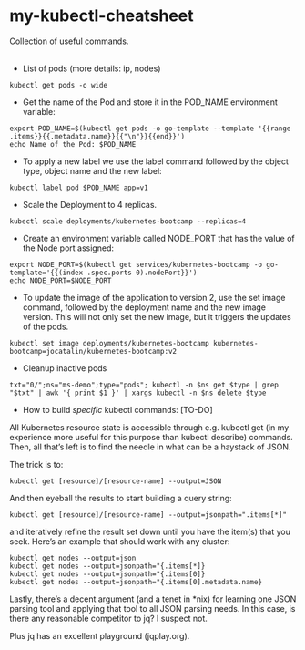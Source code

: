 # my-kubectl-cheatsheet  

Collection of useful commands.  
</br>

- List of pods (more details: ip, nodes)

```
kubectl get pods -o wide
```

- Get the name of the Pod and store it in the POD_NAME environment variable:

```
export POD_NAME=$(kubectl get pods -o go-template --template '{{range .items}}{{.metadata.name}}{{"\n"}}{{end}}')
echo Name of the Pod: $POD_NAME
```  


- To apply a new label we use the label command followed by the object type, object name and the new label:

```
kubectl label pod $POD_NAME app=v1
```  
 
 
- Scale the Deployment to 4 replicas.  

```
kubectl scale deployments/kubernetes-bootcamp --replicas=4
```


- Create an environment variable called NODE_PORT that has the value of the Node port assigned:

```
export NODE_PORT=$(kubectl get services/kubernetes-bootcamp -o go-template='{{(index .spec.ports 0).nodePort}}')
echo NODE_PORT=$NODE_PORT
```  


- To update the image of the application to version 2, use the set image command, followed by the deployment name and the new image version. This will not only set the new image, but it triggers the updates of the pods.

```
kubectl set image deployments/kubernetes-bootcamp kubernetes-bootcamp=jocatalin/kubernetes-bootcamp:v2
```  
  
- Cleanup inactive pods

```
txt="0/";ns="ms-demo";type="pods"; kubectl -n $ns get $type | grep "$txt" | awk '{ print $1 }' | xargs kubectl -n $ns delete $type
```

- How to build *specific* kubectl commands: [TO-DO]

All Kubernetes resource state is accessible through e.g. kubectl get (in my experience more useful for this purpose than kubectl describe) commands. Then, all that’s left is to find the needle in what can be a haystack of JSON.

The trick is to:

```
kubectl get [resource]/[resource-name] --output=JSON
```  
And then eyeball the results to start building a query string:

```  
kubectl get [resource]/[resource-name] --output=jsonpath=".items[*]"
```

and iteratively refine the result set down until you have the item(s) that you seek. Here’s an example that should work with any cluster:

```
kubectl get nodes --output=json
kubectl get nodes --output=jsonpath="{.items[*]}
kubectl get nodes --output=jsonpath="{.items[0]}
kubectl get nodes --output=jsonpath="{.items[0].metadata.name}
``` 
Lastly, there’s a decent argument (and a tenet in *nix) for learning one JSON parsing tool and applying that tool to all JSON parsing needs. In this case, is there any reasonable competitor to jq? I suspect not.

Plus jq has an excellent playground (jqplay.org).


